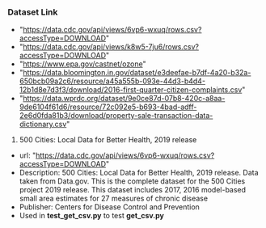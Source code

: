 ### Dataset  Link
- "https://data.cdc.gov/api/views/6vp6-wxuq/rows.csv?accessType=DOWNLOAD"
- "https://data.cdc.gov/api/views/k8w5-7ju6/rows.csv?accessType=DOWNLOAD"
- "https://www.epa.gov/castnet/ozone"
- "https://data.bloomington.in.gov/dataset/e3deefae-b7df-4a20-b32a-650bcb09a2c6/resource/a45a555b-093e-44d3-b4d4-12b1d8e7d3f3/download/2016-first-quarter-citizen-complaints.csv"
- "https://data.wprdc.org/dataset/9e0ce87d-07b8-420c-a8aa-9de6104f61d6/resource/72c092e5-b693-4bad-adff-2e6d0fda81b3/download/property-sale-transaction-data-dictionary.csv"

1. 500 Cities: Local Data for Better Health, 2019 release
- url: "https://data.cdc.gov/api/views/6vp6-wxuq/rows.csv?accessType=DOWNLOAD"
- Description: 500 Cities: Local Data for Better Health, 2019 release. Data taken from Data.gov.
  This is the complete dataset for the 500 Cities project 2019 release.
  This dataset includes 2017, 2016 model-based small area estimates for 27 measures of chronic disease
- Publisher:	Centers for Disease Control and Prevention
- Used in **test_get_csv.py** to test **get_csv.py**


